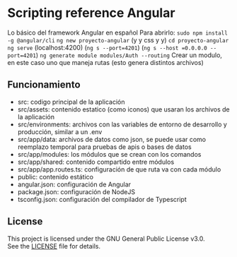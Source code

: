 # Scripting reference Angular
Lo básico del framework Angular en español
Para abrirlo: 
`sudo npm install -g @angular/cli`
`ng new proyecto-angular`     (y y css y y)
`cd proyecto-angular`
`ng serve`  (localhost:4200) (`ng s --port=4201`) (`ng s --host =0.0.0.0 --port=4201`)
`ng generate module modules/Auth --routing` Crear un modulo, en este caso uno que maneja rutas (esto genera distintos archivos)

## Funcionamiento
- src: codigo principal de la aplicación
-    src/assets: contenido estatico (como iconos) que usaran los archivos de la aplicación
-    src/environments: archivos con las variables de entorno de desarrollo y producción, similar a un .env
-    src/app/data: archivos de datos como json, se puede usar como reemplazo temporal para pruebas de apis o bases de datos
-    src/app/modules: los módulos que se crean con los comandos
-    src/app/shared: contenido compartido entre módulos
-    src/app/app.routes.ts: configuración de que ruta va con cada módulo
- public: contenido estático
- angular.json: configuración de Angular
- package.json: configuración de NodeJS
- tsconfig.json: configuración del compilador de Typescript


## License
This project is licensed under the GNU General Public License v3.0.  
See the [LICENSE](./LICENSE.txt) file for details.

